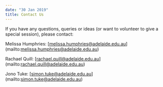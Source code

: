 ```yaml
---
date: "30 Jan 2019"
title: Contact Us
---
```


If you have any questions, queries or ideas (or want to volunteer to give a special session), please contact:

Melissa Humphries: [melissa.humphries@adelaide.edu.au] (mailto:melissa.humphries@adelaide.edu.au)

Rachael Quill: [rachael.quill@adelaide.edu.au] (mailto:rachael.quill@adelaide.edu.au)

Jono Tuke: [simon.tuke@adelaide.edu.au] (mailto:simon.tuke@adelaide.edu.au)

